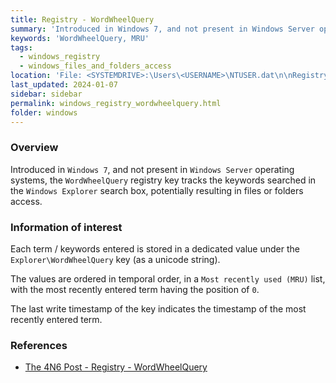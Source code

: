```yaml
---
title: Registry - WordWheelQuery
summary: 'Introduced in Windows 7, and not present in Windows Server operating systems, the WordWheelQuery registry key tracks the keywords searched in the Windows Explorer search box.\n\nInformation of interest: term / keywords entered in the Windows Explorer search box.\n\nValues are ordered in a most recently used list. The timestamp of search of the most recently searched item can thus be deduced from the last write timestamp of the registry key.'
keywords: 'WordWheelQuery, MRU'
tags:
  - windows_registry
  - windows_files_and_folders_access
location: 'File: <SYSTEMDRIVE>:\Users\<USERNAME>\NTUSER.dat\n\nRegistry key:\nHKCU\SOFTWARE\Microsoft\Windows\CurrentVersion\Explorer\WordWheelQuery'
last_updated: 2024-01-07
sidebar: sidebar
permalink: windows_registry_wordwheelquery.html
folder: windows
---
```


### Overview

Introduced in `Windows 7`, and not present in `Windows Server` operating
systems, the `WordWheelQuery` registry key tracks the keywords searched in
the `Windows Explorer` search box, potentially resulting in files or folders
access.

### Information of interest

Each term / keywords entered is stored in a dedicated value under the
`Explorer\WordWheelQuery` key (as a unicode string).

The values are ordered in temporal order, in a `Most recently used (MRU)` list,
with the most recently entered term having the position of `0`.

The last write timestamp of the key indicates the timestamp of the most
recently entered term.

### References

  - [The 4N6 Post - Registry - WordWheelQuery](https://www.4n6post.com/2023/02/registry-wordwheelquery.html)
